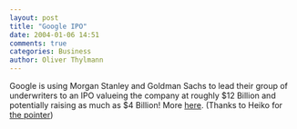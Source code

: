 ```yaml
---
layout: post
title: "Google IPO"
date: 2004-01-06 14:51
comments: true
categories: Business
author: Oliver Thylmann
---
```



Google is using Morgan Stanley and Goldman Sachs to lead their group of underwriters to an IPO valueing the company at roughly $12 Billion and potentially raising as much as $4 Billion! More [here](http://quote.bloomberg.com/apps/news?pid=71000001&amp;refer=top_world_news&amp;sid=a1ZjkrBqhQrQ). (Thanks  to Heiko for [the pointer](http://www.hebig.com/archives/001803.shtml))

